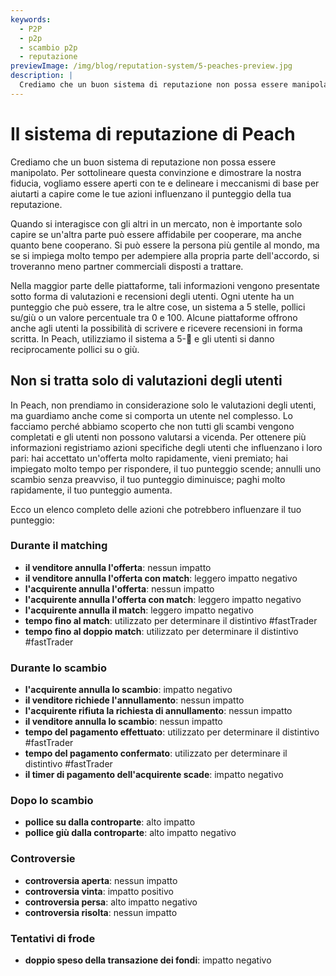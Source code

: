 ```yaml
---
keywords:
  - P2P
  - p2p
  - scambio p2p
  - reputazione
previewImage: /img/blog/reputation-system/5-peaches-preview.jpg
description: |
  Crediamo che un buon sistema di reputazione non possa essere manipolato. Per sottolineare questa convinzione e dimostrare la nostra fiducia, vogliamo essere aperti con te e delineare i meccanismi di base per aiutarti a capire come le tue azioni influenzano il punteggio della tua reputazione.
---
```


# Il sistema di reputazione di Peach

Crediamo che un buon sistema di reputazione non possa essere manipolato. Per sottolineare questa convinzione e dimostrare la nostra fiducia, vogliamo essere aperti con te e delineare i meccanismi di base per aiutarti a capire come le tue azioni influenzano il punteggio della tua reputazione.

Quando si interagisce con gli altri in un mercato, non è importante solo capire se un'altra parte può essere affidabile per cooperare, ma anche quanto bene cooperano. Si può essere la persona più gentile al mondo, ma se si impiega molto tempo per adempiere alla propria parte dell'accordo, si troveranno meno partner commerciali disposti a trattare.

Nella maggior parte delle piattaforme, tali informazioni vengono presentate sotto forma di valutazioni e recensioni degli utenti. Ogni utente ha un punteggio che può essere, tra le altre cose, un sistema a 5 stelle, pollici su/giù o un valore percentuale tra 0 e 100. Alcune piattaforme offrono anche agli utenti la possibilità di scrivere e ricevere recensioni in forma scritta. In Peach, utilizziamo il sistema a 5-🍑 e gli utenti si danno reciprocamente pollici su o giù.

## Non si tratta solo di valutazioni degli utenti

In Peach, non prendiamo in considerazione solo le valutazioni degli utenti, ma guardiamo anche come si comporta un utente nel complesso. Lo facciamo perché abbiamo scoperto che non tutti gli scambi vengono completati e gli utenti non possono valutarsi a vicenda. Per ottenere più informazioni registriamo azioni specifiche degli utenti che influenzano i loro pari: hai accettato un'offerta molto rapidamente, vieni premiato; hai impiegato molto tempo per rispondere, il tuo punteggio scende; annulli uno scambio senza preavviso, il tuo punteggio diminuisce; paghi molto rapidamente, il tuo punteggio aumenta.

Ecco un elenco completo delle azioni che potrebbero influenzare il tuo punteggio:

### Durante il matching

- **il venditore annulla l'offerta**: nessun impatto
- **il venditore annulla l'offerta con match**: leggero impatto negativo
- **l'acquirente annulla l'offerta**: nessun impatto
- **l'acquirente annulla l'offerta con match**: leggero impatto negativo
- **l'acquirente annulla il match**: leggero impatto negativo
- **tempo fino al match**: utilizzato per determinare il distintivo #fastTrader
- **tempo fino al doppio match**: utilizzato per determinare il distintivo #fastTrader

### Durante lo scambio

- **l'acquirente annulla lo scambio**: impatto negativo
- **il venditore richiede l'annullamento**: nessun impatto
- **l'acquirente rifiuta la richiesta di annullamento**: nessun impatto
- **il venditore annulla lo scambio**: nessun impatto
- **tempo del pagamento effettuato**: utilizzato per determinare il distintivo #fastTrader
- **tempo del pagamento confermato**: utilizzato per determinare il distintivo #fastTrader
- **il timer di pagamento dell'acquirente scade**: impatto negativo

### Dopo lo scambio

- **pollice su dalla controparte**: alto impatto
- **pollice giù dalla controparte**: alto impatto negativo

### Controversie

- **controversia aperta**: nessun impatto
- **controversia vinta**: impatto positivo
- **controversia persa**: alto impatto negativo
- **controversia risolta**: nessun impatto

### Tentativi di frode

- **doppio speso della transazione dei fondi**: impatto negativo
